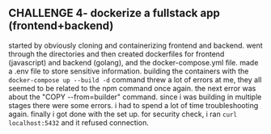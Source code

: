 ## CHALLENGE 4- dockerize a fullstack app (frontend+backend)

started by obviously cloning and containerizing frontend and backend. went through the directories and then created dockerfiles for frontend (javascript) and backend (golang), and the docker-compose.yml file. made a .env file to store sensitive information. building the containers with the ```docker-compose up --build -d``` command threw a lot of errors at me, they all seemed to be related to the npm command once again. the next error was about the "COPY --from=builder" command. since i was building in multiple stages there were some errors.  i had to spend a lot of time troubleshooting again.
finally i got done with the set up. for security check, i ran ```curl localhost:5432``` and it refused connection.